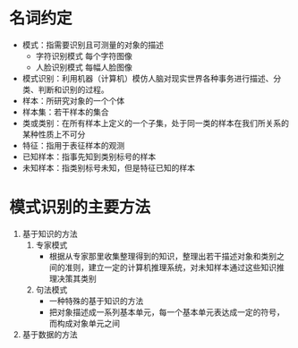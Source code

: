 # 名词约定
* 模式：指需要识别且可测量的对象的描述
	* 字符识别模式    每个字符图像
	* 人脸识别模式    每幅人脸图像
* 模式识别：利用机器（计算机）模仿人脑对现实世界各种事务进行描述、分类、判断和识别的过程。
* 样本：所研究对象的一个个体
* 样本集：若干样本的集合
* 类或类别：在所有样本上定义的一个子集，处于同一类的样本在我们所关系的某种性质上不可分
* 特征：指用于表征样本的观测
* 已知样本：指事先知到类别标号的样本
* 未知样本：指类别标号未知，但是特征已知的样本
# 模式识别的主要方法
1. 基于知识的方法
	1. 专家模式
		* 根据从专家那里收集整理得到的知识，整理出若干描述对象和类别之间的准则，建立一定的计算机推理系统，对未知样本通过这些知识推理决策其类别
	2. 句法模式
		* 一种特殊的基于知识的方法
		* 把对象描述成一系列基本单元，每一个基本单元表达成一定的符号，而构成对象单元之间
1. 基于数据的方法
